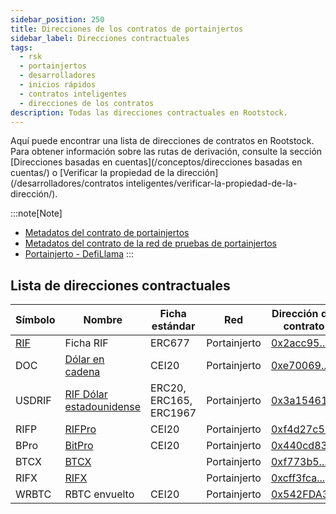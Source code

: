 ```yaml
---
sidebar_position: 250
title: Direcciones de los contratos de portainjertos
sidebar_label: Direcciones contractuales
tags:
  - rsk
  - portainjertos
  - desarrolladores
  - inicios rápidos
  - contratos inteligentes
  - direcciones de los contratos
description: Todas las direcciones contractuales en Rootstock.
---
```


Aquí puede encontrar una lista de direcciones de contratos en Rootstock.
Para obtener información sobre las rutas de derivación, consulte la sección [Direcciones basadas en cuentas](/conceptos/direcciones basadas en cuentas/) o [Verificar la propiedad de la dirección](/desarrolladores/contratos inteligentes/verificar-la-propiedad-de-la-dirección/).

:::note\[Note]

- [Metadatos del contrato de portainjertos](https://github.com/rsksmart/rsk-contract-metadata)
- [Metadatos del contrato de la red de pruebas de portainjertos](https://github.com/rsksmart/rsk-testnet-contract-metadata)
- [Portainjerto - DefiLlama](https://defillama.com/chain/Rootstock)
  :::

## Lista de direcciones contractuales

| Símbolo                           | Nombre                                                              | Ficha estándar         | Red          | Dirección del contrato                                                                                                                            |
| --------------------------------- | ------------------------------------------------------------------- | ---------------------- | ------------ | ------------------------------------------------------------------------------------------------------------------------------------------------- |
| [RIF](/conceptos/rif-suite/token) | Ficha RIF                                                           | ERC677                 | Portainjerto | [0x2acc95...](https://explorer.rootstock.io/address/0x2acc95758f8b5f583470ba265eb685a8f45fc9d5)   |
| DOC                               | [Dólar en cadena](https://moneyonchain.com/doc-bitcoin-stablecoin/) | CEI20                  | Portainjerto | [0xe70069...](https://explorer.rootstock.io/address/0xe700691da7b9851f2f35f8b8182c69c53ccad9db)   |
| USDRIF                            | [RIF Dólar estadounidense](https://rifonchain.com/)                 | ERC20, ERC165, ERC1967 | Portainjerto | [0x3a15461...](https://explorer.rootstock.io/address/0x3a15461d8ae0f0fb5fa2629e9da7d66a794a6e37)  |
| RIFP                              | [RIFPro](https://rif.moneyonchain.com/metrics)                      | CEI20                  | Portainjerto | [0xf4d27c5...](https://explorer.rootstock.io/address/0xf4d27c56595ed59b66cc7f03cff5193e4bd74a61)  |
| BPro                              | [BitPro](https://moneyonchain.com/bpro-income-for-bitcoin-holders/) | CEI20                  | Portainjerto | [0x440cd83...](https://explorer.rootstock.io/address/0x440cd83c160de5c96ddb20246815ea44c7abbca8)  |
| BTCX                              | [BTCX](https://moneyonchain.com/btcx-leveraged-bitcoin/)            |                        | Portainjerto | [0xf773b5...](https://explorer.rootstock.io/address/0xf773b590af754d597770937fa8ea7abdf2668370)   |
| RIFX                              | [RIFX](https://rif.moneyonchain.com/metrics)                        |                        | Portainjerto | [0xcff3fca...](https://explorer.rootstock.io/address/0xcff3fcaec2352c672c38d77cb1a064b7d50ce7e1)  |
| WRBTC                             | RBTC envuelto                                                       | CEI20                  | Portainjerto | [0x542FDA3...](https://rootstock.blockscout.com/token/0x542FDA317318eBf1d3DeAF76E0B632741a7e677d) |
